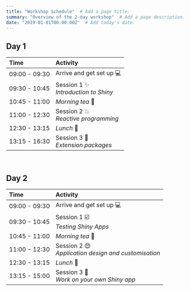 ```yaml
---
title: "Workshop Schedule"  # Add a page title.
summary: "Overview of the 2-day workshop"  # Add a page description.
date: "2019-01-01T00:00:00Z"  # Add today's date.
---
```


## Day 1

| Time          | Activity                                                      |
|:--------------|:--------------------------------------------------------------|
| 09:00 - 09:30 | Arrive and get set up :computer:                              |
| 09:30 - 10:45 | Session 1 :sparkles: <br> *Introduction to Shiny*             |
| 10:45 - 11:00 | *Morning tea* :tea:                                           |
| 11:00 - 12:30 | Session 2 :boom: <br> *Reactive programming*                  |
| 12:30 - 13:15 | *Lunch* :fork_and_knife:                                      |
| 13:15 - 16:30 | Session 3 :link: <br> *Extension packages*                    |

<br>

## Day 2

| Time          | Activity                                                           |
|:--------------|:-------------------------------------------------------------------|
| 09:00 - 09:30 | Arrive and get set up :computer:                                   |
| 09:30 - 10:45 | Session 1 :ballot_box_with_check: <br> *Testing Shiny Apps*        |
| 10:45 - 11:00 | *Morning tea* :tea:                                                |
| 11:00 - 12:30 | Session 2 :heart_eyes: <br> *Application design and customisation* |
| 12:30 - 13:15 | *Lunch* :fork_and_knife:                                           |
| 13:15 - 15:00 | Session 3 :tada: <br> *Work on your own Shiny app*                 |

<br>
